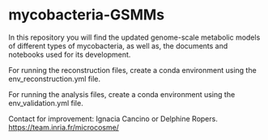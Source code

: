 # mycobacteria-GSMMs
In this repository you will find the updated genome-scale metabolic models of different types of mycobacteria, as well as, the documents and notebooks used for its development. 

For running the reconstruction files, create a conda environment using the env_reconstruction.yml file.

For running the analysis files, create a conda environment using the env_validation.yml file.


Contact for improvement: Ignacia Cancino or Delphine Ropers. https://team.inria.fr/microcosme/
